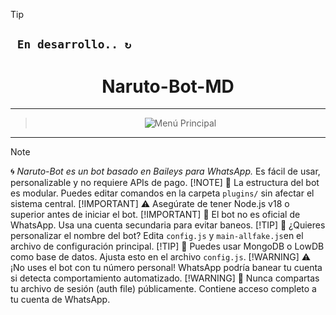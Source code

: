 > [!TIP]
> ## **` En desarrollo.. ↻`**


 <h1 align="center"> Naruto-Bot-MD</h1>

---

> <p align="center">
>  <img src="https://files.catbox.moe/0183v7.png" alt="Menú Principal">
</p>  

---

> [!NOTE]
> 🌀 *Naruto-Bot es un bot basado en Baileys para WhatsApp.*
> Es fácil de usar, personalizable y no requiere APIs de pago.
> [!NOTE]
> 📁 La estructura del bot es modular.
> Puedes editar comandos en la carpeta `plugins/` sin afectar el sistema central.
> [!IMPORTANT]
> ⚠️ Asegúrate de tener Node.js v18 o superior antes de iniciar el bot.
> [!IMPORTANT]
> 📌 El bot no es oficial de WhatsApp. Usa una cuenta secundaria para evitar baneos.
> [!TIP]
> 🍜 ¿Quieres personalizar el nombre del bot?
> Edita `config.js` y `main-allfake.js`en el archivo de configuración principal.
> [!TIP]
> 🔧 Puedes usar MongoDB o LowDB como base de datos.
> Ajusta esto en el archivo `config.js`.
> [!WARNING]
> ⚠️ ¡No uses el bot con tu número personal!
> WhatsApp podría banear tu cuenta si detecta comportamiento automatizado.
> [!WARNING]
> 🛑 Nunca compartas tu archivo de sesión (auth file) públicamente.
> Contiene acceso completo a tu cuenta de WhatsApp.



